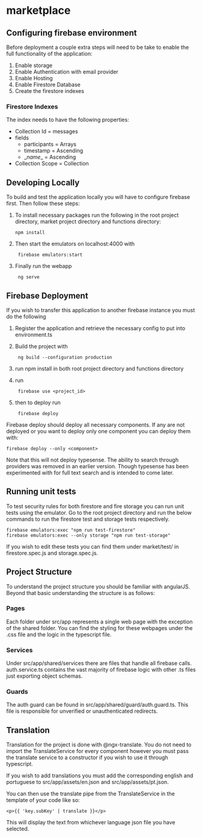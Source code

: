 # marketplace

## Configuring firebase environment
Before deployment a couple extra steps will need to be take to enable the full functionality of the application:

1. Enable storage
2. Enable Authentication with email provider
3. Enable Hosting
4. Enable Firestore Database
5. Create the firestore indexes

### Firestore Indexes
The index needs to have the following properties:

- Collection Id = messages
- fields
  - participants = Arrays
  - timestamp = Ascending
  - \__name__ = Ascending
- Collection Scope = Collection

## Developing Locally
To build and test the application locally you will have to configure firebase first. Then follow these steps:

1. To install necessary packages run the following in the root project directory, market project directory and functions directory:


       npm install

2. Then start the emulators on localhost:4000 with


        firebase emulators:start

3. Finally run the webapp


        ng serve

## Firebase Deployment
If you wish to transfer this application to another firebase instance you must do the following

1. Register the application and retrieve the necessary config to put into environment.ts
2. Build the project with


        ng build --configuration production

3. run npm install in both root project directory and functions directory
4. run


        firebase use <project_id>

5. then to deploy run


        firebase deploy

Firebase deploy should deploy all necessary components. If any are not deployed or you want to deploy only one component you can deploy them with:

    firebase deploy --only <component>

Note that this will not deploy typesense. The ability to search through providers was removed in an earlier version. Though typesense has been experimented with for full text search and is intended to come later.

## Running unit tests

To test security rules for both firestore and fire storage you can run unit tests using the emulator. Go to the root project directory and run the below commands to run the firestore test and storage tests respectively.

    firebase emulators:exec "npm run test-firestore"
    firebase emulators:exec --only storage "npm run test-storage"

If you wish to edit these tests you can find them under market/test/ in firestore.spec.js and storage.spec.js.

## Project Structure

To understand the project structure you should be familiar with angularJS. Beyond that basic understanding the structure is as follows:

### Pages

Each folder under src/app represents a single web page with the exception of the shared folder. You can find the styling for these webpages under the .css file and the logic in the typescript file.

### Services

Under src/app/shared/services there are files that handle all firebase calls. auth.service.ts contains the vast majority of firebase logic with other .ts files just exporting object schemas.

### Guards

The auth guard can be found in src/app/shared/guard/auth.guard.ts. This file is responsible for unverified or unauthenticated redirects.

## Translation

Translation for the project is done with @ngx-translate. You do not need to import the TranslateService for every component however you must pass the translate service to a constructor if you wish to use it through typescript.

If you wish to add translations you must add the corresponding english and portuguese to src/app/assets/en.json and src/app/assets/pt.json.

You can then use the translate pipe from the TranslateService in the template of your code like so:

    <p>{{ 'key.subKey' | translate }}</p>

This will display the text from whichever language json file you have selected.
